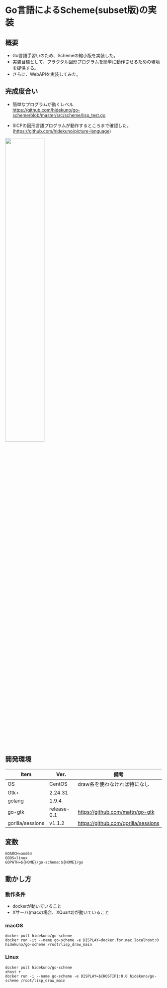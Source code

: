 Go言語によるScheme(subset版)の実装
=================

## 概要
- Go言語手習いのため、Schemeの縮小版を実装した。
- 実装目標として、フラクタル図形プログラムを簡単に動作させるための環境を提供する。
- さらに、WebAPIを実装してみた。

## 完成度合い
- 簡単なプログラムが動くレベル  
https://github.com/hidekuno/go-scheme/blob/master/src/scheme/lisp_test.go

- SICPの図形言語プログラムが動作するところまで確認した。(https://github.com/hidekuno/picture-language)

<img src="https://user-images.githubusercontent.com/22115777/44436239-11406600-a5ef-11e8-9860-0b3f73350114.png" width=50%>

## 開発環境
| Item   | Ver. |備考|
|--------|--------|--------|
| OS     | CentOS | draw系を使わなければ特になし|
| Gtk+   | 2.24.31||
| golang   | 1.9.4||
| go-gtk | release-0.1|https://github.com/mattn/go-gtk|
| gorilla/sessions|v1.1.2|https://github.com/gorilla/sessions|

## 変数
```
GOARCH=amd64
GOOS=linux
GOPATH=${HOME}/go-scheme:${HOME}/go
```

## 動かし方
### 動作条件
- dockerが動いていること
- Xサーバ(macの場合、XQuartz)が動いていること

### macOS
```
docker pull hidekuno/go-scheme
docker run -it --name go-scheme -e DISPLAY=docker.for.mac.localhost:0 hidekuno/go-scheme /root/lisp_draw_main
```

### Linux
```
docker pull hidekuno/go-scheme
xhost +
docker run -i --name go-scheme -e DISPLAY=${HOSTIP}:0.0 hidekuno/go-scheme /root/lisp_draw_main
```
